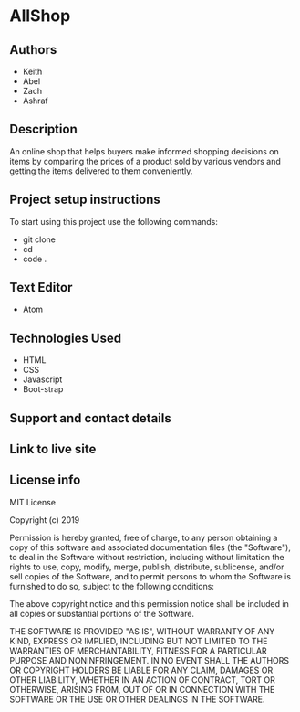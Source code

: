 # AllShop
## Authors
* Keith
* Abel
* Zach
* Ashraf
## Description
An online shop that helps buyers make informed shopping decisions on items by comparing the prices of a product sold by various vendors and getting the items delivered to them conveniently.
## Project setup instructions
To start using this project use the following commands:
* git clone 
* cd 
* code .
## Text Editor
* Atom
## Technologies Used
* HTML
* CSS
* Javascript
* Boot-strap
## Support and contact details

## Link to live site

## License info
MIT License

Copyright (c) 2019 

Permission is hereby granted, free of charge, to any person obtaining a copy of this software and associated documentation files (the "Software"), to deal in the Software without restriction, including without limitation the rights to use, copy, modify, merge, publish, distribute, sublicense, and/or sell copies of the Software, and to permit persons to whom the Software is furnished to do so, subject to the following conditions:

The above copyright notice and this permission notice shall be included in all copies or substantial portions of the Software.

THE SOFTWARE IS PROVIDED "AS IS", WITHOUT WARRANTY OF ANY KIND, EXPRESS OR IMPLIED, INCLUDING BUT NOT LIMITED TO THE WARRANTIES OF MERCHANTABILITY, FITNESS FOR A PARTICULAR PURPOSE AND NONINFRINGEMENT. IN NO EVENT SHALL THE AUTHORS OR COPYRIGHT HOLDERS BE LIABLE FOR ANY CLAIM, DAMAGES OR OTHER LIABILITY, WHETHER IN AN ACTION OF CONTRACT, TORT OR OTHERWISE, ARISING FROM, OUT OF OR IN CONNECTION WITH THE SOFTWARE OR THE USE OR OTHER DEALINGS IN THE SOFTWARE.
